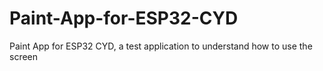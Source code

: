 # Paint-App-for-ESP32-CYD
Paint App for ESP32 CYD, a test application to understand how to use the screen
